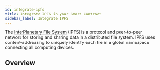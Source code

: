 ```yaml
---
id: integrate-ipfs
title: Integrate IPFS in your Smart Contract
sidebar_label: Integrate IPFS
---
```


The [InterPlanetary File System](https://ipfs.io/) (IPFS) is a protocol and peer-to-peer network for storing and sharing data in a distributed file system. IPFS uses content-addressing to uniquely identify each file in a global namespace connecting all computing devices.

## Overview

